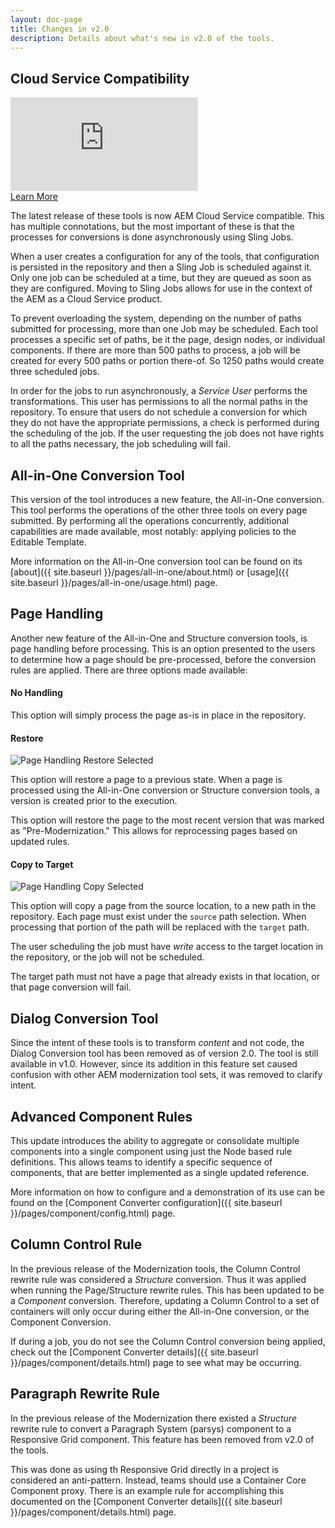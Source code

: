 ```yaml
---
layout: doc-page
title: Changes in v2.0
description: Details about what's new in v2.0 of the tools.
---
```


## Cloud Service Compatibility

<div class="video right">
  <span class="image object">
    <iframe src="https://video.tv.adobe.com/v/338822/?quality=12&learn=on" frameborder="0" webkitallowfullscreen mozallowfullscreen allowfullscreen scrolling="no"></iframe>
  </span>
  <div class="content">
    <a href="https://video.tv.adobe.com/v/338822/?quality=12&learn=on" target="_blank" class="button primary small fit" title="Watch the Video">Learn More</a>
  </div>
</div>

The latest release of these tools is now AEM Cloud Service compatible. This has multiple connotations, but the most important of these is that the processes for conversions is done asynchronously using Sling Jobs.

When a user creates a configuration for any of the tools, that configuration is persisted in the repository and then a Sling Job is scheduled against it. Only one job can be scheduled at a time, but they are queued as soon as they are configured. Moving to Sling Jobs allows for use in the context of the AEM as a Cloud Service product.

To prevent overloading the system, depending on the number of paths submitted for processing, more than one Job may be scheduled. Each tool processes a specific set of paths, be it the page, design nodes, or individual components. If there are more than 500 paths to process, a job will be created for every 500 paths or portion there-of. So 1250 paths would create three scheduled jobs. 

In order for the jobs to run asynchronously, a *Service User* performs the transformations. This user has permissions to all the normal paths in the repository. To ensure that users do not schedule a conversion for which they do not have the appropriate permissions, a check is performed during the scheduling of the job. If the user requesting the job does not have rights to all the paths necessary, the job scheduling will fail. 


## All-in-One Conversion Tool

This version of the tool introduces a new feature, the All-in-One conversion. This tool performs the operations of the other three tools on every page submitted. By performing all the operations concurrently, additional capabilities are made available, most notably: applying policies to the Editable Template. 

More information on the All-in-One conversion tool can be found on its [about]({{ site.baseurl }}/pages/all-in-one/about.html) or [usage]({{ site.baseurl }}/pages/all-in-one/usage.html) page. 


## Page Handling

Another new feature of the All-in-One and Structure conversion tools, is page handling before processing. This is an option presented to the users to determine how a page should be pre-processed, before the conversion rules are applied. There are three options made available:

#### No Handling

This option will simply process the page as-is in place in the repository.

#### Restore

<p class="image right small">
    <img src="{{ site.baseurl }}/pages/structure/images/page-handling-restore.png" alt="Page Handling Restore Selected"/>
</p>

<div class="padded">
This option will restore a page to a previous state. When a page is processed using the All-in-One conversion or Structure conversion tools, a version is created prior to the execution.

This option will restore the page to the most recent version that was marked as "Pre-Modernization." This allows for reprocessing pages based on updated rules.
</div>

#### Copy to Target

<p class="image right small">
    <img src="{{ site.baseurl }}/pages/structure/images/page-handling-copy.png" alt="Page Handling Copy Selected"/>
</p>

This option will copy a page from the source location, to a new path in the repository. Each page must exist under the `source` path selection. When processing that portion of the path will be replaced with the `target` path.

The user scheduling the job must have *write* access to the target location in the repository, or the job will not be scheduled.

The target path must not have a page that already exists in that location, or that page conversion will fail.


## Dialog Conversion Tool

Since the intent of these tools is to transform _content_ and not code, the Dialog Conversion tool has been removed as of version 2.0. The tool is still available in v1.0. However, since its addition in this feature set caused confusion with other AEM modernization tool sets, it was removed to clarify intent.

## Advanced Component Rules

This update introduces the ability to aggregate or consolidate multiple components into a single component using just the Node based rule definitions. This allows teams to identify a specific sequence of components, that are better implemented as a single updated reference. 

More information on how to configure and a demonstration of its use can be found on the [Component Converter configuration]({{ site.baseurl }}/pages/component/config.html) page.

## Column Control Rule

In the previous release of the Modernization tools, the Column Control rewrite rule was considered a _Structure_ conversion. Thus it was applied when running the Page/Structure rewrite rules. This has been updated to be a _Component_ conversion. Therefore, updating a Column Control to a set of containers will only occur during either the All-in-One conversion, or the Component Conversion.

If during a job, you do not see the Column Control conversion being applied, check out the [Component Converter details]({{ site.baseurl }}/pages/component/details.html) page to see what may be occurring.  

## Paragraph Rewrite Rule

In the previous release of the Modernization there existed a _Structure_ rewrite rule to convert a Paragraph System (parsys) component to a Responsive Grid component. This feature has been removed from v2.0 of the tools. 

This was done as using th Responsive Grid directly in a project is considered an anti-pattern. Instead, teams should use a Container Core Component proxy. There is an example rule for accomplishing this documented on the [Component Converter details]({{ site.baseurl }}/pages/component/details.html) page.
